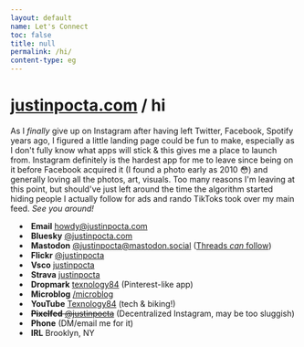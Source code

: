 ```yaml
---
layout: default
name: Let's Connect
toc: false
title: null
permalink: /hi/
content-type: eg
---
```


<style>  
ul {
    margin-left: 0;
    padding-left: 1rem; /* Adjust to control the spacing */
    text-align: left;
}

li {
    list-style-position: inside; /* Ensures bullets stay inside the aligned text */
}

.page-content {
    margin: auto;
    max-width: 800px; /* Adjust width as needed */
}
</style>

# [justinpocta.com](https://justinpocta.com) / hi

As I _finally_ give up on Instagram after having left Twitter, Facebook, Spotify years ago, I figured a little landing page could be fun to make, especially as I don't fully know what apps will stick & this gives me a place to launch from. Instagram definitely is the hardest app for me to leave since being on it before Facebook acquired it  (I found a photo early as 2010 😳) and generally loving all the photos, art, visuals. Too many reasons I'm leaving at this point, but should've just left around the time the algorithm started hiding people I actually follow for ads and rando TikToks took over my main feed. _See you around!_

- **Email** [howdy@justinpocta.com](mailto:howdy@justinpocta.com?subject=hi!)
- **Bluesky** [@justinpocta.com](https://bsky.app/profile/justinpocta.com)
- **Mastodon** [@justinpocta@mastodon.social](https://mastodon.social/@justinpocta) ([Threads _can_ follow](https://help.instagram.com/169559812696339))
- **Flickr** [@justinpocta](https://flickr.com/justinpocta)
- **Vsco** [justinpocta](https://vsco.co/justinpocta)
- **Strava** [justinpocta](https://www.strava.com/athletes/justinpocta)
- **Dropmark** [texnology84](https://texnology84.dropmark.com) (Pinterest-like app)
- **Microblog** [/microblog](http://justinpocta.com/microblog/)
- **YouTube** [Texnology84](https://www.youtube.com/@texnology84) (tech & biking!)
- ~~**Pixelfed** [@justinpocta](https://pixelfed.social/justinpocta)~~ (Decentralized Instagram, may be too sluggish)
- **Phone** (DM/email me for it)
- **IRL** Brooklyn, NY
